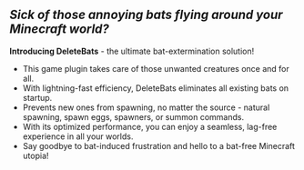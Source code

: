 ## _Sick of those annoying bats flying around your Minecraft world?_

**Introducing DeleteBats** - the ultimate bat-extermination solution!
- This game plugin takes care of those unwanted creatures once and for all. 
- With lightning-fast efficiency, DeleteBats eliminates all existing bats on startup.
- Prevents new ones from spawning, no matter the source - natural spawning, spawn eggs, spawners, or summon commands.
- With its optimized performance, you can enjoy a seamless, lag-free experience in all your worlds. 
- Say goodbye to bat-induced frustration and hello to a bat-free Minecraft utopia!

